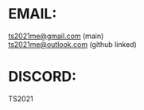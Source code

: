 # EMAIL: 
ts2021me@gmail.com (main) <br>
ts2021me@outlook.com (github linked) <br>

# DISCORD:
TS2021 <br>
